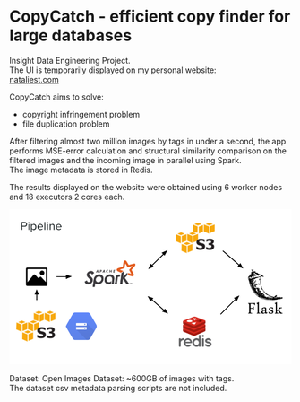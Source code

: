 # CopyCatch - efficient copy finder for large databases

Insight Data Engineering Project. <br>
The UI is temporarily displayed on my personal website: <br>
<a href="http://nataliest.com">nataliest.com</a>

CopyCatch aims to solve:
- copyright infringement problem
- file duplication problem

After filtering almost two million images by tags in under a second, the app performs MSE-error calculation and structural similarity comparison on the filtered images and the incoming image in parallel using Spark. <br>
The image metadata is stored in Redis.

The results displayed on the website were obtained using 6 worker nodes and 18 executors 2 cores each.

<img src="./docs/CopyCatch_pipeline.png" alt="pipeline_pp">

Dataset:
Open Images Dataset: ~600GB of images with tags. <br>
The dataset csv metadata parsing scripts are not included.
 
